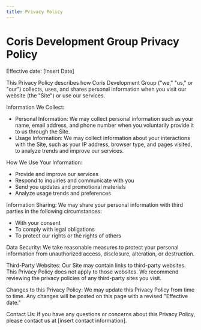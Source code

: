 ```yaml
---
title: Privacy Policy
---
```

# Coris Development Group Privacy Policy

Effective date: [Insert Date]

This Privacy Policy describes how Coris Development Group ("we," "us," or "our") collects, uses, and shares personal information when you visit our website (the "Site") or use our services.

Information We Collect:

- Personal Information: We may collect personal information such as your name, email address, and phone number when you voluntarily provide it to us through the Site.
- Usage Information: We may collect information about your interactions with the Site, such as your IP address, browser type, and pages visited, to analyze trends and improve our services.

How We Use Your Information:

- Provide and improve our services
- Respond to inquiries and communicate with you
- Send you updates and promotional materials
- Analyze usage trends and preferences

Information Sharing:
We may share your personal information with third parties in the following circumstances:

- With your consent
- To comply with legal obligations
- To protect our rights or the rights of others

Data Security:
We take reasonable measures to protect your personal information from unauthorized access, disclosure, alteration, or destruction.

Third-Party Websites:
Our Site may contain links to third-party websites. This Privacy Policy does not apply to those websites. We recommend reviewing the privacy policies of any third-party sites you visit.

Changes to this Privacy Policy:
We may update this Privacy Policy from time to time. Any changes will be posted on this page with a revised "Effective date."

Contact Us:
If you have any questions or concerns about this Privacy Policy, please contact us at [insert contact information].